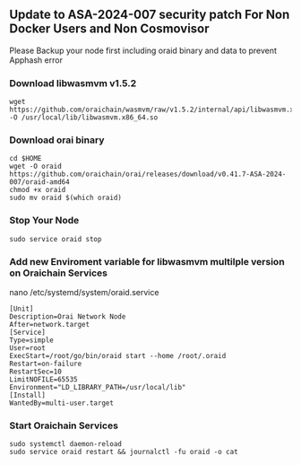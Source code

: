 ## Update to ASA-2024-007 security patch For Non Docker Users and Non Cosmovisor

Please Backup your node first including oraid binary and data to prevent Apphash error

### Download libwasmvm v1.5.2
```
wget https://github.com/oraichain/wasmvm/raw/v1.5.2/internal/api/libwasmvm.x86_64.so -O /usr/local/lib/libwasmvm.x86_64.so
```

### Download orai binary
```
cd $HOME
wget -O oraid https://github.com/oraichain/orai/releases/download/v0.41.7-ASA-2024-007/oraid-amd64
chmod +x oraid
sudo mv oraid $(which oraid)
```

### Stop Your Node
```
sudo service oraid stop
```

### Add new Enviroment variable for libwasmvm multilple version on Oraichain Services

nano /etc/systemd/system/oraid.service 

```
[Unit]
Description=Orai Network Node
After=network.target
[Service]
Type=simple
User=root
ExecStart=/root/go/bin/oraid start --home /root/.oraid
Restart=on-failure
RestartSec=10
LimitNOFILE=65535
Environment="LD_LIBRARY_PATH=/usr/local/lib"
[Install]
WantedBy=multi-user.target
```

### Start Oraichain Services
```
sudo systemctl daemon-reload
sudo service oraid restart && journalctl -fu oraid -o cat
```
